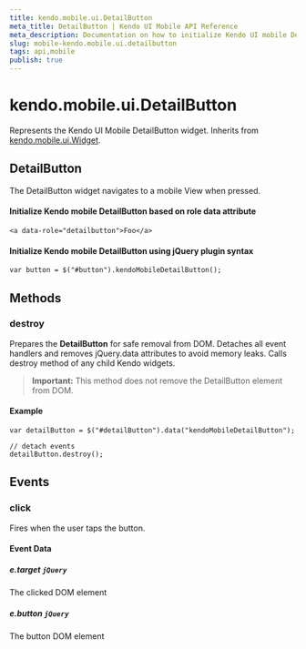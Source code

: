 ```yaml
---
title: kendo.mobile.ui.DetailButton
meta_title: DetailButton | Kendo UI Mobile API Reference
meta_description: Documentation on how to initialize Kendo UI mobile DetailButton.
slug: mobile-kendo.mobile.ui.detailbutton
tags: api,mobile
publish: true
---
```


# kendo.mobile.ui.DetailButton

Represents the Kendo UI Mobile DetailButton widget. Inherits from [kendo.mobile.ui.Widget](/api/framework/mobilewidget).

## DetailButton

The DetailButton widget navigates to a mobile View when pressed.

#### Initialize Kendo mobile DetailButton based on role data attribute

    <a data-role="detailbutton">Foo</a>

#### Initialize Kendo mobile DetailButton using jQuery plugin syntax

    var button = $("#button").kendoMobileDetailButton();

## Methods

### destroy
Prepares the **DetailButton** for safe removal from DOM. Detaches all event handlers and removes jQuery.data attributes to avoid memory leaks. Calls destroy method of any child Kendo widgets.

> **Important:** This method does not remove the DetailButton element from DOM.

#### Example

    var detailButton = $("#detailButton").data("kendoMobileDetailButton");

    // detach events
    detailButton.destroy();

## Events

### click

Fires when the user taps the button.

#### Event Data

##### e.target `jQuery`

The clicked DOM element

##### e.button `jQuery`

The button DOM element
